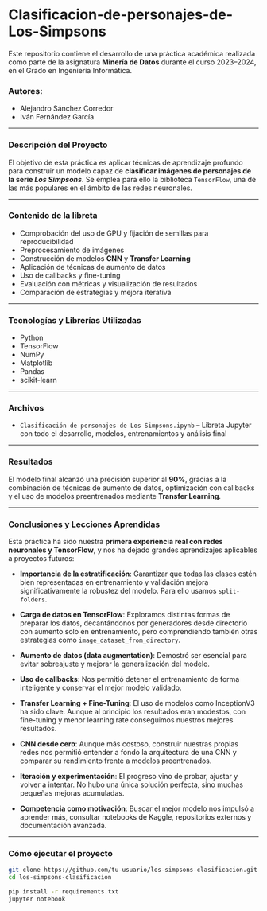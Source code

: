 # Clasificacion-de-personajes-de-Los-Simpsons

Este repositorio contiene el desarrollo de una práctica académica realizada como parte de la asignatura **Minería de Datos** durante el curso 2023–2024, en el Grado en Ingeniería Informática.

### Autores:

* Alejandro Sánchez Corredor
* Iván Fernández García
  
---

### Descripción del Proyecto

El objetivo de esta práctica es aplicar técnicas de aprendizaje profundo para construir un modelo capaz de **clasificar imágenes de personajes de la serie *Los Simpsons***. Se emplea para ello la biblioteca `TensorFlow`, una de las más populares en el ámbito de las redes neuronales.

---

### Contenido de la libreta

* Comprobación del uso de GPU y fijación de semillas para reproducibilidad
* Preprocesamiento de imágenes
* Construcción de modelos **CNN** y **Transfer Learning**
* Aplicación de técnicas de aumento de datos
* Uso de callbacks y fine-tuning
* Evaluación con métricas y visualización de resultados
* Comparación de estrategias y mejora iterativa

---

### Tecnologías y Librerías Utilizadas

* Python
* TensorFlow
* NumPy
* Matplotlib
* Pandas
* scikit-learn

---

### Archivos

* `Clasificación de personajes de Los Simpsons.ipynb` – Libreta Jupyter con todo el desarrollo, modelos, entrenamientos y análisis final

---

### Resultados

El modelo final alcanzó una precisión superior al **90%**, gracias a la combinación de técnicas de aumento de datos, optimización con callbacks y el uso de modelos preentrenados mediante **Transfer Learning**.

---

### Conclusiones y Lecciones Aprendidas

Esta práctica ha sido nuestra **primera experiencia real con redes neuronales y TensorFlow**, y nos ha dejado grandes aprendizajes aplicables a proyectos futuros:

* **Importancia de la estratificación**: Garantizar que todas las clases estén bien representadas en entrenamiento y validación mejora significativamente la robustez del modelo. Para ello usamos `split-folders`.

* **Carga de datos en TensorFlow**: Exploramos distintas formas de preparar los datos, decantándonos por generadores desde directorio con aumento solo en entrenamiento, pero comprendiendo también otras estrategias como `image_dataset_from_directory`.

* **Aumento de datos (data augmentation)**: Demostró ser esencial para evitar sobreajuste y mejorar la generalización del modelo.

* **Uso de callbacks**: Nos permitió detener el entrenamiento de forma inteligente y conservar el mejor modelo validado.

* **Transfer Learning + Fine-Tuning**: El uso de modelos como InceptionV3 ha sido clave. Aunque al principio los resultados eran modestos, con fine-tuning y menor learning rate conseguimos nuestros mejores resultados.

* **CNN desde cero**: Aunque más costoso, construir nuestras propias redes nos permitió entender a fondo la arquitectura de una CNN y comparar su rendimiento frente a modelos preentrenados.

* **Iteración y experimentación**: El progreso vino de probar, ajustar y volver a intentar. No hubo una única solución perfecta, sino muchas pequeñas mejoras acumuladas.

* **Competencia como motivación**: Buscar el mejor modelo nos impulsó a aprender más, consultar notebooks de Kaggle, repositorios externos y documentación avanzada.

---

### Cómo ejecutar el proyecto

```bash
git clone https://github.com/tu-usuario/los-simpsons-clasificacion.git
cd los-simpsons-clasificacion

pip install -r requirements.txt
jupyter notebook
```
